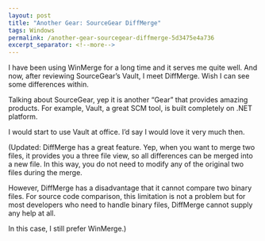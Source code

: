 ```yaml
---
layout: post
title: "Another Gear: SourceGear DiffMerge"
tags: Windows
permalink: /another-gear-sourcegear-diffmerge-5d3475e4a736
excerpt_separator: <!--more-->
---
```


I have been using WinMerge for a long time and it serves me quite well. And now, after reviewing SourceGear’s Vault, I meet DiffMerge. Wish I can see some differences within.

Talking about SourceGear, yep it is another “Gear” that provides amazing products. For example, Vault, a great SCM tool, is built completely on .NET platform.

I would start to use Vault at office. I’d say I would love it very much then.

(Updated: DiffMerge has a great feature. Yep, when you want to merge two files, it provides you a three file view, so all differences can be merged into a new file. In this way, you do not need to modify any of the original two files during the merge.

However, DiffMerge has a disadvantage that it cannot compare two binary files. For source code comparison, this limitation is not a problem but for most developers who need to handle binary files, DiffMerge cannot supply any help at all.

In this case, I still prefer WinMerge.)
<!--more-->